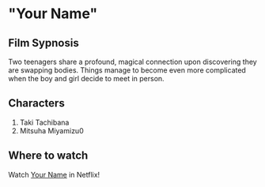 # **"Your Name"**

## Film Sypnosis
Two teenagers share a profound, magical connection upon discovering they are swapping bodies. Things manage to become even more complicated when the boy and girl decide to meet in person.

## Characters
1. Taki Tachibana
2. Mitsuha Miyamizu0

## Where to watch
Watch [Your Name](https://www.netflix.com/my-en/title/80161371) in Netflix!
